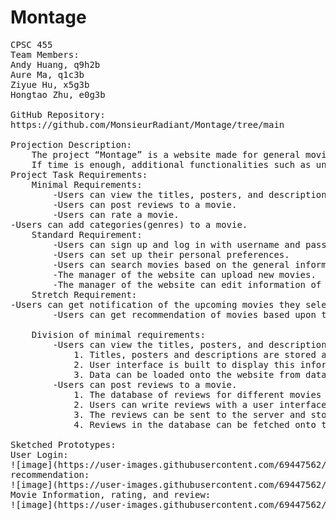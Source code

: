 # Montage
<pre>
CPSC 455
Team Members:
Andy Huang, q9h2b
Aure Ma, q1c3b
Ziyue Hu, x5g3b
Hongtao Zhu, e0g3b

GitHub Repository:
https://github.com/MonsieurRadiant/Montage/tree/main

Projection Description:
	The project “Montage” is a website made for general movie audiences. It is a website that stores titles, posters, descriptions, ratings, other information such as genres of different movies and preferences of different users. In this website, users could rate, review, and search movies based on categories. The website also provides functionalities such as notification of upcoming movies. Information about movies would be uploaded(added) and edited by the manager of the website. Users would then be able to interact with this data by providing their rating and reviews of different movies.
	If time is enough, additional functionalities such as unique recommendation of movies based upon user preferences would be added.
Project Task Requirements:
	Minimal Requirements:
		-Users can view the titles, posters, and descriptions of different movies.
		-Users can post reviews to a movie.
		-Users can rate a movie.
-Users can add categories(genres) to a movie.
	Standard Requirement:
		-Users can sign up and log in with username and password.
		-Users can set up their personal preferences.
		-Users can search movies based on the general information of the movie, such as 		categories and rating.
		-The manager of the website can upload new movies.
		-The manager of the website can edit information of movies.
	Stretch Requirement:
-Users can get notification of the upcoming movies they selected.
		-Users can get recommendation of movies based upon their personal preferences 		stored in the website.

	Division of minimal requirements:
		-Users can view the titles, posters, and descriptions of different movies.
			1. Titles, posters and descriptions are stored and can be read from database.
			2. User interface is built to display this information.
			3. Data can be loaded onto the website from database.
		-Users can post reviews to a movie.
			1. The database of reviews for different movies is established.
			2. Users can write reviews with a user interface.
			3. The reviews can be sent to the server and stored in database.
			4. Reviews in the database can be fetched onto the website.

Sketched Prototypes:
User Login:
![image](https://user-images.githubusercontent.com/69447562/170618948-47426200-68e0-4971-a547-0d779977d4ac.png)
recommendation:
![image](https://user-images.githubusercontent.com/69447562/170619042-d6c630d5-361b-42a4-ae08-d6c7e9fb1601.png)
Movie Information, rating, and review:
![image](https://user-images.githubusercontent.com/69447562/170619096-d6b5cf2a-ede0-420c-8e55-a5a81df09832.png)
</pre>



